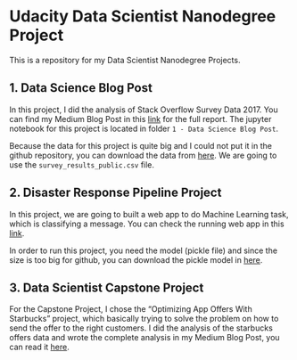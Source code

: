 # Udacity Data Scientist Nanodegree Project

This is a repository for my Data Scientist Nanodegree Projects.

## 1. Data Science Blog Post
In this project, I did the analysis of Stack Overflow Survey Data 2017. You can find my Medium Blog Post in this [link](https://github.com/Michelle822/Data-Scientist-Project-Portfolio/blob/main/Project%201%20-%20Write%20a%20data%20Science%20Blog%20Post/Blog.md) for the full report. The jupyter notebook for this project is located in folder `1 - Data Science Blog Post`.

Because the data for this project is quite big and I could not put it in the github repository, you can download the data from [here](https://drive.google.com/file/d/1QOmVDpd8hcVYqqUXDXf68UMDWQZP0wQV/view). We are going to use the `survey_results_public.csv` file.

## 2. Disaster Response Pipeline Project
In this project, we are going to built a web app to do Machine Learning task, which is classifying a message. You can check the running web app in this [link](http://206.189.80.196:3000/).

In order to run this project, you need the model (pickle file) and since the size is too big for github, you can download the pickle model in [here](https://drive.google.com/file/d/1ngLraihD2DlodsrLRuz6wLofkWCGaWc5/view?usp=sharing).

## 3. Data Scientist Capstone Project
For the Capstone Project, I chose the “Optimizing App Offers With Starbucks” project, which basically trying to solve the problem on how to send the offer to the right customers. I did the analysis of the starbucks offers data and wrote the complete analysis in my Medium Blog Post, you can read it [here](https://medium.com/@dzakyputra/analyzing-starbucks-offer-data-cd44d39366fd?source=friends_link&sk=b0bf48325e3fa0afef4a2cf99e350eb2).
